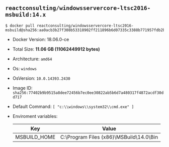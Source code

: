 ## `reactconsulting/windowsservercore-ltsc2016-msbuild:14.x`
```console
$ docker pull reactconsulting/windowsservercore-ltsc2016-msbuild@sha256:aa0acb3b27f308b53318902ff211896b6d07335c3388b771957fdb2b395f855e
```
- Docker Version: 18.06.0-ce
- Total Size: **11.06 GB (11062449912 bytes)** 
- Architecture: `amd64`
- Os: `windows`
- OsVersion: `10.0.14393.2430`
- Image ID: `sha256:77402b9b9515a8dee72456b7ec0ee30822ab5b6d7a480317f4872acdf30dd717`
- Default Command: `[ "c:\\windows\\system32\\cmd.exe" ]`
- Enviroment variables:

    |Key|Value|
    |---|---|
    |MSBUILD_HOME|C:\\Program Files (x86)\\MSBuild\\14.0\\Bin|

